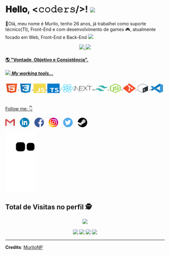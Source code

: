 # 𝐇𝐞𝐥𝐥𝐨, &lt;𝚌𝚘𝚍𝚎𝚛𝚜/&gt;! <img src="https://raw.githubusercontent.com/iampavangandhi/iampavangandhi/master/gifs/Hi.gif" width="30px">
📌Olá, meu nome é Murilo, tenho 26 anos, já trabalhei como suporte técnico(TI), Front-End e com desenvolvimento de games 🎮, atualmente focado em Web, Front-End e Back-End <img src = "https://media2.giphy.com/media/QssGEmpkyEOhBCb7e1/giphy.gif?cid=ecf05e47a0n3gi1bfqntqmob8g9aid1oyj2wr3ds3mg700bl&rid=giphy.gif" width = 16px>
  
<div align="center">
  <a href="https://github.com/MuriloNP">
  <img height="175em" src="https://github-readme-stats.vercel.app/api?username=MuriloNP&show_icons=true&hide_border=true&&title_color=94b4a4&amp&icon_color=FFFFFF&amp&text_color=FFFFFF&amp&bg_color=000000&include_all_commits=true&count_private=true">
  <img height="175em" src="https://github-readme-stats.vercel.app/api/top-langs/?username=MuriloNP&layout=compact&langs_count=15&text_color=FFFFFF&bg_color=000000&title_color=94b4a4&hide_border=true">
</div>

#### 🌎 "Vontade, Objetivo e Consistência".
  
<img src="https://media.giphy.com/media/iY8CRBdQXODJSCERIr/giphy.gif" width="30px">&nbsp;***My working tools...***
  
<div style="display: inline_block">
  <img align="center" alt="Murilo-HTML" height="30" width="40" src="https://raw.githubusercontent.com/devicons/devicon/master/icons/html5/html5-original.svg">
  <img align="center" alt="Murilo-CSS" height="30" width="40" src="https://raw.githubusercontent.com/devicons/devicon/master/icons/css3/css3-original.svg">
  <img align="center" alt="Murilo-Js" height="30" width="40" src="https://raw.githubusercontent.com/devicons/devicon/master/icons/javascript/javascript-plain.svg">
  <img align="center" alt="Murilo-Ts" height="30" width="40" src="https://raw.githubusercontent.com/devicons/devicon/master/icons/typescript/typescript-plain.svg">
  <img align="center" alt="Murilo-React" height="30" width="40" src="https://raw.githubusercontent.com/devicons/devicon/master/icons/react/react-original.svg">
  <img align="center" alt="Murilo-Nextjs" height="50" width="60" src="https://raw.githubusercontent.com/devicons/devicon/master/icons/nextjs/nextjs-original-wordmark.svg">
  <img align="center" alt="Murilo-Tailwindcss" height="30" width="40" src="https://raw.githubusercontent.com/devicons/devicon/master/icons/tailwindcss/tailwindcss-plain.svg">
  <img align="center" alt="Murilo-Nodejs" height="30" width="40" src="https://raw.githubusercontent.com/devicons/devicon/master/icons/nodejs/nodejs-original.svg">
  <img align="center" alt="Murilo-Git" height="30" width="40" src="https://raw.githubusercontent.com/devicons/devicon/master/icons/git/git-original.svg">
  <img align="center" alt="Murilo-Bash" height="30" width="40" src="https://raw.githubusercontent.com/devicons/devicon/master/icons/bash/bash-original.svg">
  <img align="center" alt="Murilo-VSCode" height="30" width="40" src="https://raw.githubusercontent.com/devicons/devicon/master/icons/vscode/vscode-original.svg">
</div>
  
##
Follow me: 👇
<div>
  <a href = "mailto:murilloprado457@gmail.com"><img align="center" height="30" src="https://raw.githubusercontent.com/MuriloNP/murilonp/main/SVG/gmail2.svg" target="_blank"><a/>
  &nbsp;&nbsp;
  <a href = "https://www.linkedin.com/in/murilo-nascimento-473162205"><img align="center" height="30" src="https://raw.githubusercontent.com/MuriloNP/murilonp/main/SVG/linkedin.svg" target="_blank"><a/>
  &nbsp;&nbsp;
  <a href = "https://www.facebook.com/murilo.prado.73"><img align="center" height="30" src="https://raw.githubusercontent.com/MuriloNP/murilonp/main/SVG/facebook2.svg" target="_blank"><a/>
  &nbsp;&nbsp;
  <a href = "https://www.instagram.com/murilloprado_"><img align="center" height="30" src="https://raw.githubusercontent.com/MuriloNP/murilonp/main/SVG/instagram.svg" target="_blank"><a/>
  &nbsp;&nbsp;
  <a href = "#"><img align="center" height="30" src="https://raw.githubusercontent.com/MuriloNP/murilonp/main/SVG/twitter.svg" target="_blank"><a/>
  &nbsp;&nbsp;
  <a href = "https://steamcommunity.com/profiles/76561198293528191/"><img align="center" height="30" src="https://raw.githubusercontent.com/MuriloNP/murilonp/main/SVG/steam.svg" target="_blank"><a/>
  &nbsp;&nbsp;
</div>
    
![Snake animation](https://github.com/MuriloNP/murilonp/blob/output/github-contribution-grid-snake.svg)
    
<p align="center"> 

 ## Total de Visitas no perfil :detective: <br>
 <p align="center"> 
   <img alingn="center" src="https://profile-counter.glitch.me/murilonp/count.svg" />
 </p>

</p>

<div align="center">
  <a href="https://github.com/MuriloNP/tela-de-cadastro"><img height="120em" src="https://github-readme-stats.vercel.app/api/pin/?username=MuriloNP&repo=tela-de-cadastro&text_color=FFFFFF&bg_color=000000&title_color=94b4a4&hide_border=true"></a>
  <a href="https://github.com/MuriloNP/sistema-hoteleiro"><img height="120em" src="https://github-readme-stats.vercel.app/api/pin/?username=MuriloNP&repo=sistema-hoteleiro&text_color=FFFFFF&bg_color=000000&title_color=94b4a4&hide_border=true"></a>
  <a href="https://github.com/MuriloNP/projeto-responsividade"><img height="120em" src="https://github-readme-stats.vercel.app/api/pin/?username=MuriloNP&repo=projeto-responsividade&text_color=FFFFFF&bg_color=000000&title_color=94b4a4&hide_border=true"></a>
  <a href="https://github.com/MuriloNP/nlw-heat"><img height="120em" src="https://github-readme-stats.vercel.app/api/pin/?username=MuriloNP&repo=nlw-heat&text_color=FFFFFF&bg_color=000000&title_color=94b4a4&hide_border=true"></a>
</div>

-----
**Credits**: [MuriloNP](https://github.com/MuriloNP)
